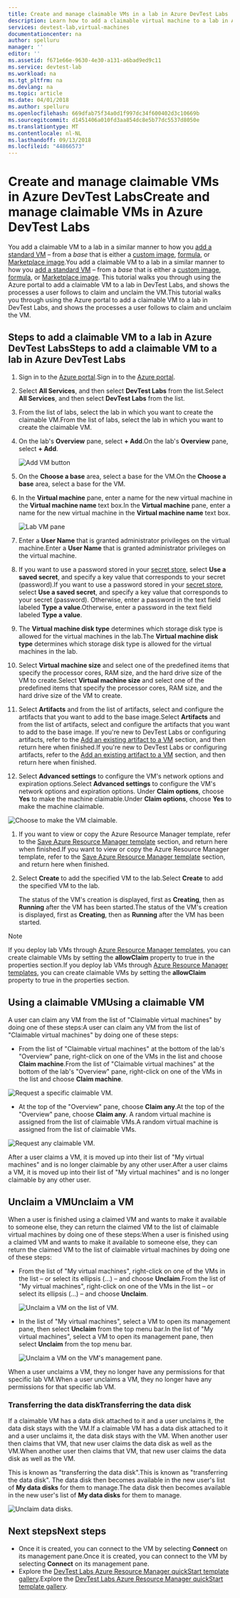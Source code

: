 ```yaml
---
title: Create and manage claimable VMs in a lab in Azure DevTest Labs | Microsoft Docs
description: Learn how to add a claimable virtual machine to a lab in Azure DevTest Labs
services: devtest-lab,virtual-machines
documentationcenter: na
author: spelluru
manager: ''
editor: ''
ms.assetid: f671e66e-9630-4e30-a131-a6bad9ed9c11
ms.service: devtest-lab
ms.workload: na
ms.tgt_pltfrm: na
ms.devlang: na
ms.topic: article
ms.date: 04/01/2018
ms.author: spelluru
ms.openlocfilehash: 669dfab75f34a0d1f997dc34f600402d3c10669b
ms.sourcegitcommit: d1451406a010fd3aa854dc8e5b77dc5537d8050e
ms.translationtype: MT
ms.contentlocale: nl-NL
ms.lasthandoff: 09/13/2018
ms.locfileid: "44866573"
---
```

# <a name="create-and-manage-claimable-vms-in-azure-devtest-labs"></a><span data-ttu-id="1b70b-103">Create and manage claimable VMs in Azure DevTest Labs</span><span class="sxs-lookup"><span data-stu-id="1b70b-103">Create and manage claimable VMs in Azure DevTest Labs</span></span>
<span data-ttu-id="1b70b-104">You add a claimable VM to a lab in a similar manner to how you [add a standard VM](devtest-lab-add-vm.md) – from a *base* that is either a [custom image](devtest-lab-create-template.md), [formula](devtest-lab-manage-formulas.md), or [Marketplace image](devtest-lab-configure-marketplace-images.md).</span><span class="sxs-lookup"><span data-stu-id="1b70b-104">You add a claimable VM to a lab in a similar manner to how you [add a standard VM](devtest-lab-add-vm.md) – from a *base* that is either a [custom image](devtest-lab-create-template.md), [formula](devtest-lab-manage-formulas.md), or [Marketplace image](devtest-lab-configure-marketplace-images.md).</span></span> <span data-ttu-id="1b70b-105">This tutorial walks you through using the Azure portal to add a claimable VM to a lab in DevTest Labs, and shows the processes a user follows to claim and unclaim the VM.</span><span class="sxs-lookup"><span data-stu-id="1b70b-105">This tutorial walks you through using the Azure portal to add a claimable VM to a lab in DevTest Labs, and shows the processes a user follows to claim and unclaim the VM.</span></span>

## <a name="steps-to-add-a-claimable-vm-to-a-lab-in-azure-devtest-labs"></a><span data-ttu-id="1b70b-106">Steps to add a claimable VM to a lab in Azure DevTest Labs</span><span class="sxs-lookup"><span data-stu-id="1b70b-106">Steps to add a claimable VM to a lab in Azure DevTest Labs</span></span>
1. <span data-ttu-id="1b70b-107">Sign in to the [Azure portal](http://go.microsoft.com/fwlink/p/?LinkID=525040).</span><span class="sxs-lookup"><span data-stu-id="1b70b-107">Sign in to the [Azure portal](http://go.microsoft.com/fwlink/p/?LinkID=525040).</span></span>
1. <span data-ttu-id="1b70b-108">Select **All Services**, and then select **DevTest Labs** from the list.</span><span class="sxs-lookup"><span data-stu-id="1b70b-108">Select **All Services**, and then select **DevTest Labs** from the list.</span></span>
1. <span data-ttu-id="1b70b-109">From the list of labs, select the lab in which you want to create the claimable VM.</span><span class="sxs-lookup"><span data-stu-id="1b70b-109">From the list of labs, select the lab in which you want to create the claimable VM.</span></span>  
1. <span data-ttu-id="1b70b-110">On the lab's **Overview** pane, select **+ Add**.</span><span class="sxs-lookup"><span data-stu-id="1b70b-110">On the lab's **Overview** pane, select **+ Add**.</span></span>  

    ![Add VM button](./media/devtest-lab-add-vm/devtestlab-home-blade-add-vm.png)

1. <span data-ttu-id="1b70b-112">On the **Choose a base** area, select a base for the VM.</span><span class="sxs-lookup"><span data-stu-id="1b70b-112">On the **Choose a base** area, select a base for the VM.</span></span>
1. <span data-ttu-id="1b70b-113">In the **Virtual machine** pane, enter a name for the new virtual machine in the **Virtual machine name** text box.</span><span class="sxs-lookup"><span data-stu-id="1b70b-113">In the **Virtual machine** pane, enter a name for the new virtual machine in the **Virtual machine name** text box.</span></span>

    ![Lab VM pane](./media/devtest-lab-add-vm/devtestlab-lab-vm-blade.png)

1. <span data-ttu-id="1b70b-115">Enter a **User Name** that is granted administrator privileges on the virtual machine.</span><span class="sxs-lookup"><span data-stu-id="1b70b-115">Enter a **User Name** that is granted administrator privileges on the virtual machine.</span></span>  
1. <span data-ttu-id="1b70b-116">If you want to use a password stored in your [secret store](https://azure.microsoft.com/updates/azure-devtest-labs-keep-your-secrets-safe-and-easy-to-use-with-the-new-personal-secret-store), select **Use a saved secret**, and specify a key value that corresponds to your secret (password).</span><span class="sxs-lookup"><span data-stu-id="1b70b-116">If you want to use a password stored in your [secret store](https://azure.microsoft.com/updates/azure-devtest-labs-keep-your-secrets-safe-and-easy-to-use-with-the-new-personal-secret-store), select **Use a saved secret**, and specify a key value that corresponds to your secret (password).</span></span> <span data-ttu-id="1b70b-117">Otherwise, enter a password in the text field labeled **Type a value**.</span><span class="sxs-lookup"><span data-stu-id="1b70b-117">Otherwise, enter a password in the text field labeled **Type a value**.</span></span>
1. <span data-ttu-id="1b70b-118">The **Virtual machine disk type** determines which storage disk type is allowed for the virtual machines in the lab.</span><span class="sxs-lookup"><span data-stu-id="1b70b-118">The **Virtual machine disk type** determines which storage disk type is allowed for the virtual machines in the lab.</span></span>
1. <span data-ttu-id="1b70b-119">Select **Virtual machine size** and select one of the predefined items that specify the processor cores, RAM size, and the hard drive size of the VM to create.</span><span class="sxs-lookup"><span data-stu-id="1b70b-119">Select **Virtual machine size** and select one of the predefined items that specify the processor cores, RAM size, and the hard drive size of the VM to create.</span></span>
1. <span data-ttu-id="1b70b-120">Select **Artifacts** and from the list of artifacts, select and configure the artifacts that you want to add to the base image.</span><span class="sxs-lookup"><span data-stu-id="1b70b-120">Select **Artifacts** and from the list of artifacts, select and configure the artifacts that you want to add to the base image.</span></span> <span data-ttu-id="1b70b-121">If you're new to DevTest Labs or configuring artifacts, refer to the [Add an existing artifact to a VM](devtest-lab-add-vm.md#add-an-existing-artifact-to-a-vm) section, and then return here when finished.</span><span class="sxs-lookup"><span data-stu-id="1b70b-121">If you're new to DevTest Labs or configuring artifacts, refer to the [Add an existing artifact to a VM](devtest-lab-add-vm.md#add-an-existing-artifact-to-a-vm) section, and then return here when finished.</span></span>
1. <span data-ttu-id="1b70b-122">Select **Advanced settings** to configure the VM's network options and expiration options.</span><span class="sxs-lookup"><span data-stu-id="1b70b-122">Select **Advanced settings** to configure the VM's network options and expiration options.</span></span> <span data-ttu-id="1b70b-123">Under **Claim options**, choose **Yes** to make the machine claimable.</span><span class="sxs-lookup"><span data-stu-id="1b70b-123">Under **Claim options**, choose **Yes** to make the machine claimable.</span></span>

  ![Choose to make the VM claimable.](./media/devtest-lab-add-vm/devtestlab-claim-VM-option.png)

1. <span data-ttu-id="1b70b-125">If you want to view or copy the Azure Resource Manager template, refer to the [Save Azure Resource Manager template](devtest-lab-add-vm.md#save-azure-resource-manager-template) section, and return here when finished.</span><span class="sxs-lookup"><span data-stu-id="1b70b-125">If you want to view or copy the Azure Resource Manager template, refer to the [Save Azure Resource Manager template](devtest-lab-add-vm.md#save-azure-resource-manager-template) section, and return here when finished.</span></span>
1. <span data-ttu-id="1b70b-126">Select **Create** to add the specified VM to the lab.</span><span class="sxs-lookup"><span data-stu-id="1b70b-126">Select **Create** to add the specified VM to the lab.</span></span>

   <span data-ttu-id="1b70b-127">The status of the VM's creation is displayed, first as **Creating**, then as **Running** after the VM has been started.</span><span class="sxs-lookup"><span data-stu-id="1b70b-127">The status of the VM's creation is displayed, first as **Creating**, then as **Running** after the VM has been started.</span></span>

> [!NOTE]
> <span data-ttu-id="1b70b-128">If you deploy lab VMs through [Azure Resource Manager templates](devtest-lab-create-environment-from-arm.md), you can create claimable VMs by setting the **allowClaim** property to true in the properties section.</span><span class="sxs-lookup"><span data-stu-id="1b70b-128">If you deploy lab VMs through [Azure Resource Manager templates](devtest-lab-create-environment-from-arm.md), you can create claimable VMs by setting the **allowClaim** property to true in the properties section.</span></span>
>
>

## <a name="using-a-claimable-vm"></a><span data-ttu-id="1b70b-129">Using a claimable VM</span><span class="sxs-lookup"><span data-stu-id="1b70b-129">Using a claimable VM</span></span>

<span data-ttu-id="1b70b-130">A user can claim any VM from the list of "Claimable virtual machines" by doing one of these steps:</span><span class="sxs-lookup"><span data-stu-id="1b70b-130">A user can claim any VM from the list of "Claimable virtual machines" by doing one of these steps:</span></span>

* <span data-ttu-id="1b70b-131">From the list of "Claimable virtual machines" at the bottom of the lab's "Overview" pane, right-click on one of the VMs in the list and choose **Claim machine**.</span><span class="sxs-lookup"><span data-stu-id="1b70b-131">From the list of "Claimable virtual machines" at the bottom of the lab's "Overview" pane, right-click on one of the VMs in the list and choose **Claim machine**.</span></span>

 ![Request a specific claimable VM.](./media/devtest-lab-add-vm/devtestlab-claim-VM.png)


* <span data-ttu-id="1b70b-133">At the top of the "Overview" pane, choose **Claim any**.</span><span class="sxs-lookup"><span data-stu-id="1b70b-133">At the top of the "Overview" pane, choose **Claim any**.</span></span> <span data-ttu-id="1b70b-134">A random virtual machine is assigned from the list of claimable VMs.</span><span class="sxs-lookup"><span data-stu-id="1b70b-134">A random virtual machine is assigned from the list of claimable VMs.</span></span>

 ![Request any claimable VM.](./media/devtest-lab-add-vm/devtestlab-claim-any.png)


<span data-ttu-id="1b70b-136">After a user claims a VM, it is moved up into their list of "My virtual machines" and is no longer claimable by any other user.</span><span class="sxs-lookup"><span data-stu-id="1b70b-136">After a user claims a VM, it is moved up into their list of "My virtual machines" and is no longer claimable by any other user.</span></span>

## <a name="unclaim-a-vm"></a><span data-ttu-id="1b70b-137">Unclaim a VM</span><span class="sxs-lookup"><span data-stu-id="1b70b-137">Unclaim a VM</span></span>

<span data-ttu-id="1b70b-138">When a user is finished using a claimed VM and wants to make it available to someone else, they can return the claimed VM to the list of claimable virtual machines by doing one of these steps:</span><span class="sxs-lookup"><span data-stu-id="1b70b-138">When a user is finished using a claimed VM and wants to make it available to someone else, they can return the claimed VM to the list of claimable virtual machines by doing one of these steps:</span></span>

- <span data-ttu-id="1b70b-139">From the list of "My virtual machines", right-click on one of the VMs in the list – or select its ellipsis (...) – and choose **Unclaim**.</span><span class="sxs-lookup"><span data-stu-id="1b70b-139">From the list of "My virtual machines", right-click on one of the VMs in the list – or select its ellipsis (...) – and choose **Unclaim**.</span></span>

  ![Unclaim a VM on the list of VM.](./media/devtest-lab-add-vm/devtestlab-unclaim-VM2.png)

- <span data-ttu-id="1b70b-141">In the list of "My virtual machines", select a VM to open its management pane, then select **Unclaim** from the top menu bar.</span><span class="sxs-lookup"><span data-stu-id="1b70b-141">In the list of "My virtual machines", select a VM to open its management pane, then select **Unclaim** from the top menu bar.</span></span>

  ![Unclaim a VM on the VM's management pane.](./media/devtest-lab-add-vm/devtestlab-unclaim-VM.png)

<span data-ttu-id="1b70b-143">When a user unclaims a VM, they no longer have any permissions for that specific lab VM.</span><span class="sxs-lookup"><span data-stu-id="1b70b-143">When a user unclaims a VM, they no longer have any permissions for that specific lab VM.</span></span>

### <a name="transferring-the-data-disk"></a><span data-ttu-id="1b70b-144">Transferring the data disk</span><span class="sxs-lookup"><span data-stu-id="1b70b-144">Transferring the data disk</span></span>
<span data-ttu-id="1b70b-145">If a claimable VM has a data disk attached to it and a user unclaims it, the data disk stays with the VM.</span><span class="sxs-lookup"><span data-stu-id="1b70b-145">If a claimable VM has a data disk attached to it and a user unclaims it, the data disk stays with the VM.</span></span> <span data-ttu-id="1b70b-146">When another user then claims that VM, that new user claims the data disk as well as the VM.</span><span class="sxs-lookup"><span data-stu-id="1b70b-146">When another user then claims that VM, that new user claims the data disk as well as the VM.</span></span>

<span data-ttu-id="1b70b-147">This is known as "transferring the data disk".</span><span class="sxs-lookup"><span data-stu-id="1b70b-147">This is known as "transferring the data disk".</span></span> <span data-ttu-id="1b70b-148">The data disk then becomes available in the new user's list of **My data disks** for them to manage.</span><span class="sxs-lookup"><span data-stu-id="1b70b-148">The data disk then becomes available in the new user's list of **My data disks** for them to manage.</span></span>

![Unclaim data disks.](./media/devtest-lab-add-vm/devtestlab-unclaim-datadisks.png)



## <a name="next-steps"></a><span data-ttu-id="1b70b-150">Next steps</span><span class="sxs-lookup"><span data-stu-id="1b70b-150">Next steps</span></span>
* <span data-ttu-id="1b70b-151">Once it is created, you can connect to the VM by selecting **Connect** on its management pane.</span><span class="sxs-lookup"><span data-stu-id="1b70b-151">Once it is created, you can connect to the VM by selecting **Connect** on its management pane.</span></span>
* <span data-ttu-id="1b70b-152">Explore the [DevTest Labs Azure Resource Manager quickStart template gallery](https://github.com/Azure/azure-devtestlab/tree/master/Samples).</span><span class="sxs-lookup"><span data-stu-id="1b70b-152">Explore the [DevTest Labs Azure Resource Manager quickStart template gallery](https://github.com/Azure/azure-devtestlab/tree/master/Samples).</span></span>
